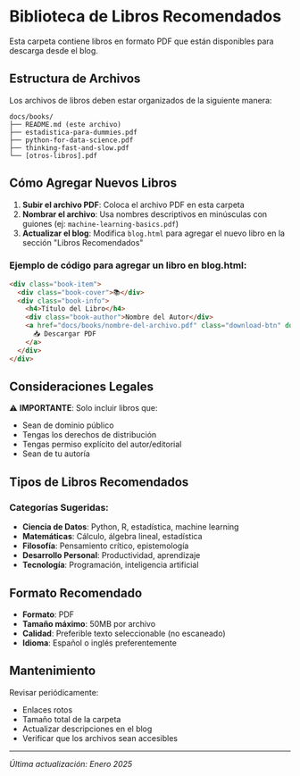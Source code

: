 # Biblioteca de Libros Recomendados

Esta carpeta contiene libros en formato PDF que están disponibles para descarga desde el blog.

## Estructura de Archivos

Los archivos de libros deben estar organizados de la siguiente manera:

```
docs/books/
├── README.md (este archivo)
├── estadistica-para-dummies.pdf
├── python-for-data-science.pdf
├── thinking-fast-and-slow.pdf
└── [otros-libros].pdf
```

## Cómo Agregar Nuevos Libros

1. **Subir el archivo PDF**: Coloca el archivo PDF en esta carpeta
2. **Nombrar el archivo**: Usa nombres descriptivos en minúsculas con guiones (ej: `machine-learning-basics.pdf`)
3. **Actualizar el blog**: Modifica `blog.html` para agregar el nuevo libro en la sección "Libros Recomendados"

### Ejemplo de código para agregar un libro en blog.html:

```html
<div class="book-item">
  <div class="book-cover">📚</div>
  <div class="book-info">
    <h4>Título del Libro</h4>
    <div class="book-author">Nombre del Autor</div>
    <a href="docs/books/nombre-del-archivo.pdf" class="download-btn" download>
      📥 Descargar PDF
    </a>
  </div>
</div>
```

## Consideraciones Legales

⚠️ **IMPORTANTE**: Solo incluir libros que:
- Sean de dominio público
- Tengas los derechos de distribución
- Tengas permiso explícito del autor/editorial
- Sean de tu autoría

## Tipos de Libros Recomendados

### Categorías Sugeridas:
- **Ciencia de Datos**: Python, R, estadística, machine learning
- **Matemáticas**: Cálculo, álgebra lineal, estadística
- **Filosofía**: Pensamiento crítico, epistemología
- **Desarrollo Personal**: Productividad, aprendizaje
- **Tecnología**: Programación, inteligencia artificial

## Formato Recomendado

- **Formato**: PDF
- **Tamaño máximo**: 50MB por archivo
- **Calidad**: Preferible texto seleccionable (no escaneado)
- **Idioma**: Español o inglés preferentemente

## Mantenimiento

Revisar periódicamente:
- Enlaces rotos
- Tamaño total de la carpeta
- Actualizar descripciones en el blog
- Verificar que los archivos sean accesibles

---

*Última actualización: Enero 2025*
